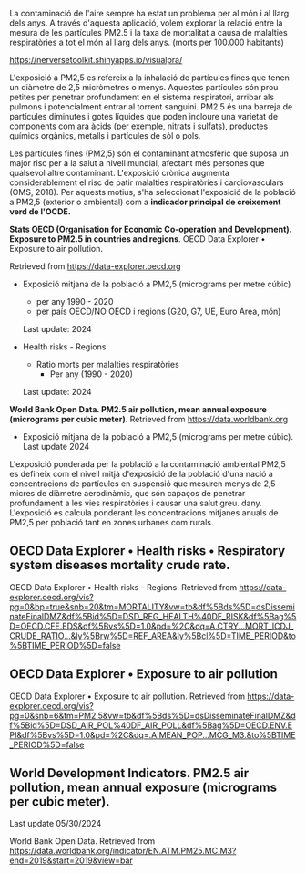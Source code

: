 La contaminació de l'aire sempre ha estat un problema per al món i al llarg dels anys. A través d'aquesta aplicació, volem explorar la relació entre la mesura de les partícules PM2.5 i la taxa de mortalitat a causa de malalties respiratòries a tot el món al llarg dels anys. (morts per 100.000 habitants) 

https://nerversetoolkit.shinyapps.io/visualpra/

L'exposició a PM2,5 es refereix a la inhalació de partícules fines que tenen un diàmetre de 2,5 micròmetres o menys. Aquestes partícules són prou petites per penetrar profundament en el sistema respiratori, arribar als pulmons i potencialment entrar al torrent sanguini. PM2.5 és una barreja de partícules diminutes i gotes líquides que poden incloure una varietat de components com ara àcids (per exemple, nitrats i sulfats), productes químics orgànics, metalls i partícules de sòl o pols.

Les partícules fines (PM2,5) són el contaminant atmosfèric que suposa un major risc per a la salut a nivell mundial, afectant més persones que qualsevol altre contaminant. L'exposició crònica augmenta considerablement el risc de patir malalties respiratòries i cardiovasculars (OMS, 2018). Per aquests motius, s'ha seleccionat l'exposició de la població a PM2,5 (exterior o ambiental) com a **indicador principal de creixement verd de l'OCDE.**


**Stats OECD (Organisation for Economic Co-operation and Development). Exposure to PM2.5 in countries and regions**. 
OECD Data Explorer • Exposure to air pollution.

 Retrieved from https://data-explorer.oecd.org


- Exposició mitjana de la població a PM2,5 (micrograms per metre cúbic)
  - per any 1990 - 2020
  - per país OECD/NO OECD i regions (G20, G7, UE, Euro Area, món)

  Last update: 2024

- Health risks - Regions 

  - Ratio morts per malalties respiratòries
      - Per any (1990 - 2020)

  Last update: 2024
  

**World Bank Open Data. PM2.5 air pollution, mean annual exposure (micrograms per cubic meter)**.
Retrieved from https://data.worldbank.org

- Exposició mitjana de la població a PM2,5 (micrograms per metre cúbic).
Last update 2024

L'exposició ponderada per la població a la contaminació ambiental PM2,5 es defineix com el nivell mitjà d'exposició de la població d'una nació a concentracions de partícules en suspensió que mesuren menys de 2,5 micres de diàmetre aerodinàmic, que són capaços de penetrar profundament a les vies respiratòries i causar una salut greu. dany. L'exposició es calcula ponderant les concentracions mitjanes anuals de PM2,5 per població tant en zones urbanes com rurals.

## OECD Data Explorer • Health risks • Respiratory system diseases mortality crude rate.

OECD Data Explorer • Health risks - Regions. Retrieved from https://data-explorer.oecd.org/vis?pg=0&bp=true&snb=20&tm=MORTALITY&vw=tb&df%5Bds%5D=dsDisseminateFinalDMZ&df%5Bid%5D=DSD_REG_HEALTH%40DF_RISK&df%5Bag%5D=OECD.CFE.EDS&df%5Bvs%5D=1.0&pd=%2C&dq=A.CTRY...MORT_ICDJ_CRUDE_RATIO...&ly%5Brw%5D=REF_AREA&ly%5Bcl%5D=TIME_PERIOD&to%5BTIME_PERIOD%5D=false


## OECD Data Explorer • Exposure to air pollution

OECD Data Explorer • Exposure to air pollution. Retrieved from https://data-explorer.oecd.org/vis?pg=0&snb=6&tm=PM2.5&vw=tb&df%5Bds%5D=dsDisseminateFinalDMZ&df%5Bid%5D=DSD_AIR_POL%40DF_AIR_POLL&df%5Bag%5D=OECD.ENV.EPI&df%5Bvs%5D=1.0&pd=%2C&dq=.A.MEAN_POP...MCG_M3.&to%5BTIME_PERIOD%5D=false


## World Development Indicators. PM2.5 air pollution, mean annual exposure (micrograms per cubic meter).

Last update 05/30/2024

World Bank Open Data. Retrieved from https://data.worldbank.org/indicator/EN.ATM.PM25.MC.M3?end=2019&start=2019&view=bar
